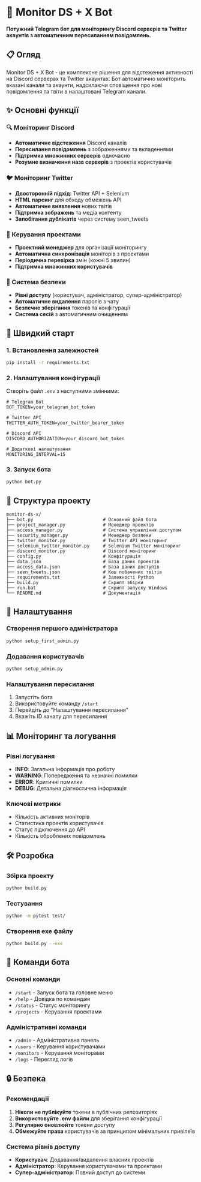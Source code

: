 ﻿# 🤖 Monitor DS + X Bot

**Потужний Telegram бот для моніторингу Discord серверів та Twitter акаунтів з автоматичним пересиланням повідомлень.**

## 📋 Огляд

Monitor DS + X Bot - це комплексне рішення для відстеження активності на Discord серверах та Twitter акаунтах. Бот автоматично моніторить вказані канали та акаунти, надсилаючи сповіщення про нові повідомлення та твіти в налаштовані Telegram канали.

## ✨ Основні функції

### 🔍 Моніторинг Discord
- **Автоматичне відстеження** Discord каналів
- **Пересилання повідомлень** з зображеннями та вкладеннями
- **Підтримка множинних серверів** одночасно
- **Розумне визначення назв серверів** з проектів користувачів

### 🐦 Моніторинг Twitter
- **Двосторонній підхід**: Twitter API + Selenium
- **HTML парсинг** для обходу обмежень API
- **Автоматичне виявлення** нових твітів
- **Підтримка зображень** та медіа контенту
- **Запобігання дублікатів** через систему seen_tweets

### 🎯 Керування проектами
- **Проектний менеджер** для організації моніторингу
- **Автоматична синхронізація** моніторів з проектами
- **Періодична перевірка** змін (кожні 5 хвилин)
- **Підтримка множинних користувачів**

### 🔐 Система безпеки
- **Рівні доступу** (користувач, адміністратор, супер-адміністратор)
- **Автоматичне видалення** паролів з чату
- **Безпечне зберігання** токенів та конфігурації
- **Система сесій** з автоматичним очищенням

## 🚀 Швидкий старт

### 1. Встановлення залежностей

```bash
pip install -r requirements.txt
```

### 2. Налаштування конфігурації

Створіть файл `.env` з наступними змінними:

```env
# Telegram Bot
BOT_TOKEN=your_telegram_bot_token

# Twitter API
TWITTER_AUTH_TOKEN=your_twitter_bearer_token

# Discord API
DISCORD_AUTHORIZATION=your_discord_bot_token

# Додаткові налаштування
MONITORING_INTERVAL=15
```

### 3. Запуск бота

```bash
python bot.py
```

## 📁 Структура проекту

```
monitor-ds-x/
├── bot.py                          # Основний файл бота
├── project_manager.py              # Менеджер проектів
├── access_manager.py               # Система управління доступом
├── security_manager.py             # Менеджер безпеки
├── twitter_monitor.py              # Twitter API моніторинг
├── selenium_twitter_monitor.py     # Selenium Twitter моніторинг
├── discord_monitor.py              # Discord моніторинг
├── config.py                       # Конфігурація
├── data.json                       # База даних проектів
├── access_data.json                # База даних доступів
├── seen_tweets.json                # Кеш побачених твітів
├── requirements.txt                # Залежності Python
├── build.py                        # Скрипт збірки
├── run.bat                         # Скрипт запуску Windows
└── README.md                       # Документація
```

## 🔧 Налаштування

### Створення першого адміністратора

```bash
python setup_first_admin.py
```

### Додавання користувачів

```bash
python setup_admin.py
```

### Налаштування пересилання

1. Запустіть бота
2. Використовуйте команду `/start`
3. Перейдіть до "Налаштування пересилання"
4. Вкажіть ID каналу для пересилання

## 📊 Моніторинг та логування

### Рівні логування

- **INFO**: Загальна інформація про роботу
- **WARNING**: Попередження та незначні помилки
- **ERROR**: Критичні помилки
- **DEBUG**: Детальна діагностична інформація

### Ключові метрики

- Кількість активних моніторів
- Статистика проектів користувачів
- Статус підключення до API
- Кількість оброблених повідомлень

## 🛠️ Розробка

### Збірка проекту

```bash
python build.py
```

### Тестування

```bash
python -m pytest test/
```

### Створення exe файлу

```bash
python build.py --exe
```

## 📱 Команди бота

### Основні команди
- `/start` - Запуск бота та головне меню
- `/help` - Довідка по командам
- `/status` - Статус моніторингу
- `/projects` - Керування проектами

### Адміністративні команди
- `/admin` - Адміністративна панель
- `/users` - Керування користувачами
- `/monitors` - Керування моніторами
- `/logs` - Перегляд логів

## 🔒 Безпека

### Рекомендації

1. **Ніколи не публікуйте** токени в публічних репозиторіях
2. **Використовуйте .env файли** для зберігання конфігурації
3. **Регулярно оновлюйте** токени доступу
4. **Обмежуйте права** користувачів за принципом мінімальних привілеїв

### Система рівнів доступу

- **Користувач**: Додавання/видалення власних проектів
- **Адміністратор**: Керування користувачами та проектами
- **Супер-адміністратор**: Повний доступ до системи
